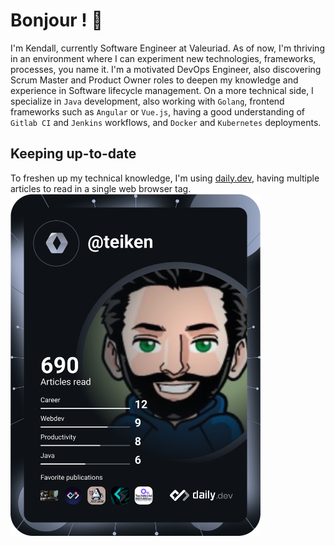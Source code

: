 # Bonjour ! 🥖

I'm Kendall, currently Software Engineer at Valeuriad. As of now, I'm thriving in an environment where I can experiment new technologies, frameworks, processes, you name it. I'm a motivated DevOps Engineer, also discovering Scrum Master and Product Owner roles to deepen my knowledge and experience in Software lifecycle management. On a more technical side, I specialize in `Java` development, also working with `Golang`, frontend frameworks such as `Angular` or `Vue.js`, having a good understanding of `Gitlab CI` and `Jenkins` workflows, and `Docker` and `Kubernetes` deployments.

## Keeping up-to-date

To freshen up my technical knowledge, I'm using [daily.dev](https://daily.dev/), having multiple articles to read in a single web browser tag.
<a href="https://app.daily.dev/DailyDevTips"><img src="https://github.com/CapKicklee/CapKicklee/blob/main/devcard.svg" width="400" alt="Kendall Forest's Dev Card"/></a>

<!--
**CapKicklee/CapKicklee** is a ✨ _special_ ✨ repository because its `README.md` (this file) appears on your GitHub profile.

Here are some ideas to get you started:

- 🔭 I’m currently working on ...
- 🌱 I’m currently learning ...
- 👯 I’m looking to collaborate on ...
- 🤔 I’m looking for help with ...
- 💬 Ask me about ...
- 📫 How to reach me: ...
- 😄 Pronouns: ...
- ⚡ Fun fact: ...
-->
